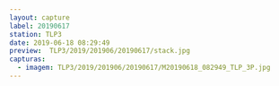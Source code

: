 ```yaml
---
layout: capture
label: 20190617
station: TLP3
date: 2019-06-18 08:29:49
preview:  TLP3/2019/201906/20190617/stack.jpg
capturas:
  - imagem: TLP3/2019/201906/20190617/M20190618_082949_TLP_3P.jpg
---
```

